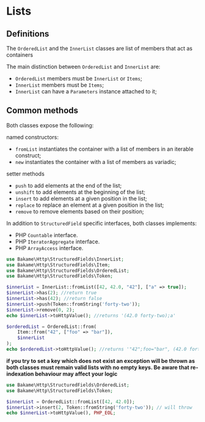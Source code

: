 # Lists

## Definitions

The `OrderedList` and the `InnerList` classes are list of members that act as containers

The main distinction between `OrderedList` and `InnerList` are:

- `OrderedList` members must be `InnerList` or `Items`;
- `InnerList` members must be `Items`;
- `InnerList` can have a `Parameters` instance attached to it;

## Common methods

Both classes expose the following:

named constructors:

- `fromList` instantiates the container with a list of members in an iterable construct;
- `new` instantiates the container with a list of members as variadic;

setter methods

- `push` to add elements at the end of the list;
- `unshift` to add elements at the beginning of the list;
- `insert` to add elements at a given position in the list;
- `replace` to replace an element at a given position in the list;
- `remove` to remove elements based on their position;

In addition to `StructuredField` specific interfaces, both classes implements:

- PHP `Countable` interface.
- PHP `IteratorAggregate` interface.
- PHP `ArrayAccess` interface.

```php
use Bakame\Http\StructuredFields\InnerList;
use Bakame\Http\StructuredFields\Item;
use Bakame\Http\StructuredFields\OrderedList;
use Bakame\Http\StructuredFields\Token;

$innerList = InnerList::fromList([42, 42.0, "42"], ["a" => true]);
$innerList->has(2); //return true
$innerList->has(42); //return false
$innerList->push(Token::fromString('forty-two'));
$innerList->remove(0, 2);
echo $innerList->toHttpValue(); //returns '(42.0 forty-two);a'

$orderedList = OrderedList::from(
    Item::from("42", ["foo" => "bar"]), 
    $innerList
);
echo $orderedList->toHttpValue(); //returns '"42";foo="bar", (42.0 forty-two);a'
```

**if you try to set a key which does not exist an exception will be
thrown as both classes must remain valid lists with no empty
keys. Be aware that re-indexation behaviour may affect
your logic**

```php
use Bakame\Http\StructuredFields\OrderedList;
use Bakame\Http\StructuredFields\Token;

$innerList = OrderedList::fromList([42, 42.0]);
$innerList->insert(2, Token::fromString('forty-two')); // will throw
echo $innerList->toHttpValue(), PHP_EOL;
```
